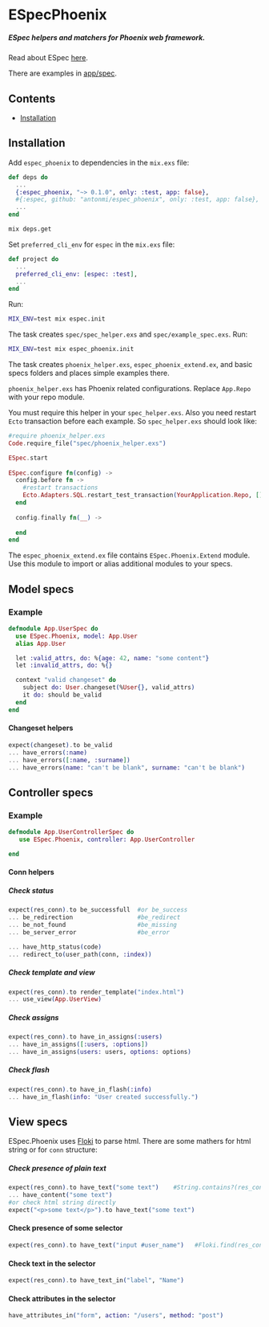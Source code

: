 # ESpecPhoenix

##### ESpec helpers and matchers for Phoenix web framework.
Read about ESpec [here](https://github.com/antonmi/espec).

There are examples in [app/spec](https://github.com/antonmi/espec_phoenix/tree/master/app/spec).

## Contents
- [Installation](#installation)

## Installation

Add `espec_phoenix` to dependencies in the `mix.exs` file:

```elixir
def deps do
  ...
  {:espec_phoenix, "~> 0.1.0", only: :test, app: false},
  #{:espec, github: "antonmi/espec_phoenix", only: :test, app: false}, to get the latest version
  ...
end
```
```sh
mix deps.get
```
Set `preferred_cli_env` for `espec` in the `mix.exs` file:

```elixir
def project do
  ...
  preferred_cli_env: [espec: :test],
  ...
end
```
Run:
```sh
MIX_ENV=test mix espec.init
```
The task creates `spec/spec_helper.exs` and `spec/example_spec.exs`.
Run:
```sh
MIX_ENV=test mix espec_phoenix.init
```
The task creates `phoenix_helper.exs`, `espec_phoenix_extend.ex`, and basic specs folders and places simple examples there.

`phoenix_helper.exs` has Phoenix related configurations.
Replace `App.Repo` with your repo module.

You must require this helper in your `spec_helper.exs`.
Also you need restart `Ecto` transaction before each example. So `spec_helper.exs` should look like:
```elixir
#require phoenix_helper.exs
Code.require_file("spec/phoenix_helper.exs")

ESpec.start
  
ESpec.configure fn(config) ->
  config.before fn ->
    #restart transactions
    Ecto.Adapters.SQL.restart_test_transaction(YourApplication.Repo, [])
  end
  
  config.finally fn(__) -> 
    
  end
end
```
The `espec_phoenix_extend.ex` file contains `ESpec.Phoenix.Extend` module.
Use this module to import or alias additional modules to your specs.

## Model specs
### Example
```elixir
defmodule App.UserSpec do
  use ESpec.Phoenix, model: App.User
  alias App.User

  let :valid_attrs, do: %{age: 42, name: "some content"}
  let :invalid_attrs, do: %{}

  context "valid changeset" do
    subject do: User.changeset(%User{}, valid_attrs)
    it do: should be_valid
  end
end  
```
#### Changeset helpers
```elixir
expect(changeset).to be_valid
... have_errors(:name)
... have_errors([:name, :surname])
... have_errors(name: "can't be blank", surname: "can't be blank")

```

## Controller specs
### Example
```elixir
defmodule App.UserControllerSpec do
   use ESpec.Phoenix, controller: App.UserController

end
```

#### Conn helpers
##### Check status
```elixir
expect(res_conn).to be_successfull  #or be_success
... be_redirection                  #be_redirect
... be_not_found                    #be_missing
... be_server_error                 #be_error

... have_http_status(code)
... redirect_to(user_path(conn, :index))
```
##### Check template and view
```elixir
expect(res_conn).to render_template("index.html")
... use_view(App.UserView)
```
##### Check assigns
```elixir
expect(res_conn).to have_in_assigns(:users)
... have_in_assigns([:users, :options])
... have_in_assigns(users: users, options: options)
```
##### Check flash
```elixir
expect(res_conn).to have_in_flash(:info)
... have_in_flash(info: "User created successfully.")
```
## View specs
ESpec.Phoenix uses [Floki](https://github.com/philss/floki) to parse html.
There are some mathers for html string or for `conn` structure:
##### Check presence of plain text
```elixir
expect(res_conn).to have_text("some text")    #String.contains?(res_conn.resp_body, "some text")
... have_content("some text")
#or check html string directly
expect("<p>some text</p>").to have_text("some text")
```
#### Check presence of some selector
```elixir
expect(res_conn).to have_text("input #user_name")   #Floki.find(res_conn.resp_body, "input #user_name")
```

#### Check text in the selector
```elixir
expect(res_conn).to have_text_in("label", "Name")
```
#### Check attributes in the selector
```elixir
have_attributes_in("form", action: "/users", method: "post")
```





